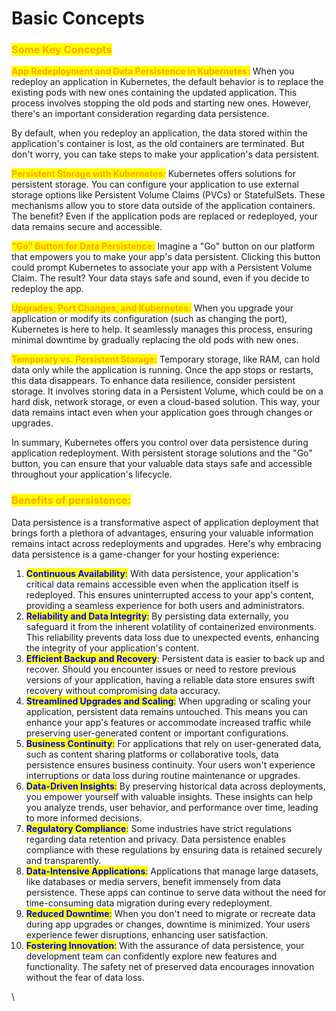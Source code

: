 # Basic Concepts

### <mark style="color:orange;">Some Key Concepts</mark>

<mark style="color:orange;">**App Redeployment and Data Persistence in Kubernetes:**</mark> When you redeploy an application in Kubernetes, the default behavior is to replace the existing pods with new ones containing the updated application. This process involves stopping the old pods and starting new ones. However, there's an important consideration regarding data persistence.

By default, when you redeploy an application, the data stored within the application's container is lost, as the old containers are terminated. But don't worry, you can take steps to make your application's data persistent.

<mark style="color:orange;">**Persistent Storage with Kubernetes:**</mark> Kubernetes offers solutions for persistent storage. You can configure your application to use external storage options like Persistent Volume Claims (PVCs) or StatefulSets. These mechanisms allow you to store data outside of the application containers. The benefit? Even if the application pods are replaced or redeployed, your data remains secure and accessible.

<mark style="color:orange;">**"Go" Button for Data Persistence:**</mark> Imagine a "Go" button on our platform that empowers you to make your app's data persistent. Clicking this button could prompt Kubernetes to associate your app with a Persistent Volume Claim. The result? Your data stays safe and sound, even if you decide to redeploy the app.

<mark style="color:orange;">**Upgrades, Port Changes, and Kubernetes:**</mark> When you upgrade your application or modify its configuration (such as changing the port), Kubernetes is here to help. It seamlessly manages this process, ensuring minimal downtime by gradually replacing the old pods with new ones.

<mark style="color:orange;">**Temporary vs. Persistent Storage:**</mark> Temporary storage, like RAM, can hold data only while the application is running. Once the app stops or restarts, this data disappears. To enhance data resilience, consider persistent storage. It involves storing data in a Persistent Volume, which could be on a hard disk, network storage, or even a cloud-based solution. This way, your data remains intact even when your application goes through changes or upgrades.

In summary, Kubernetes offers you control over data persistence during application redeployment. With persistent storage solutions and the "Go" button, you can ensure that your valuable data stays safe and accessible throughout your application's lifecycle.



### <mark style="color:orange;">Benefits of persistence:</mark>

Data persistence is a transformative aspect of application deployment that brings forth a plethora of advantages, ensuring your valuable information remains intact across redeployments and upgrades. Here's why embracing data persistence is a game-changer for your hosting experience:

1. <mark style="color:blue;">**Continuous Availability**</mark><mark style="color:blue;">:</mark> With data persistence, your application's critical data remains accessible even when the application itself is redeployed. This ensures uninterrupted access to your app's content, providing a seamless experience for both users and administrators.
2. <mark style="color:blue;">**Reliability and Data Integrity**</mark><mark style="color:blue;">:</mark> By persisting data externally, you safeguard it from the inherent volatility of containerized environments. This reliability prevents data loss due to unexpected events, enhancing the integrity of your application's content.
3. <mark style="color:blue;">**Efficient Backup and Recovery**</mark>: Persistent data is easier to back up and recover. Should you encounter issues or need to restore previous versions of your application, having a reliable data store ensures swift recovery without compromising data accuracy.
4. <mark style="color:blue;">**Streamlined Upgrades and Scaling**</mark><mark style="color:blue;">:</mark> When upgrading or scaling your application, persistent data remains untouched. This means you can enhance your app's features or accommodate increased traffic while preserving user-generated content or important configurations.
5. <mark style="color:blue;">**Business Continuity**</mark><mark style="color:blue;">:</mark> For applications that rely on user-generated data, such as content sharing platforms or collaborative tools, data persistence ensures business continuity. Your users won't experience interruptions or data loss during routine maintenance or upgrades.
6. <mark style="color:blue;">**Data-Driven Insights**</mark><mark style="color:blue;">:</mark> By preserving historical data across deployments, you empower yourself with valuable insights. These insights can help you analyze trends, user behavior, and performance over time, leading to more informed decisions.
7. <mark style="color:blue;">**Regulatory Compliance**</mark><mark style="color:blue;">:</mark> Some industries have strict regulations regarding data retention and privacy. Data persistence enables compliance with these regulations by ensuring data is retained securely and transparently.
8. <mark style="color:blue;">**Data-Intensive Applications**</mark><mark style="color:blue;">:</mark> Applications that manage large datasets, like databases or media servers, benefit immensely from data persistence. These apps can continue to serve data without the need for time-consuming data migration during every redeployment.
9. <mark style="color:blue;">**Reduced Downtime**</mark><mark style="color:blue;">:</mark> When you don't need to migrate or recreate data during app upgrades or changes, downtime is minimized. Your users experience fewer disruptions, enhancing user satisfaction.
10. <mark style="color:blue;">**Fostering Innovation**</mark><mark style="color:blue;">:</mark> With the assurance of data persistence, your development team can confidently explore new features and functionality. The safety net of preserved data encourages innovation without the fear of data loss.

\
